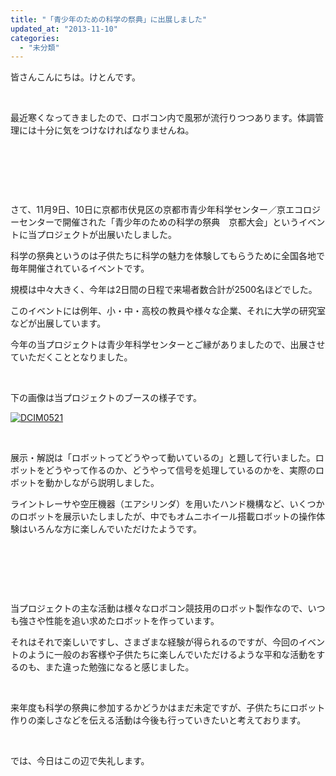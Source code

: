 ```yaml
---
title: "「青少年のための科学の祭典」に出展しました"
updated_at: "2013-11-10"
categories: 
  - "未分類"
---
```


皆さんこんにちは。けとんです。

 

最近寒くなってきましたので、ロボコン内で風邪が流行りつつあります。体調管理には十分に気をつけなければなりませんね。

 

 

 

さて、11月9日、10日に京都市伏見区の京都市青少年科学センター／京エコロジーセンターで開催された「青少年のための科学の祭典　京都大会」というイベントに当プロジェクトが出展いたしました。

科学の祭典というのは子供たちに科学の魅力を体験してもらうために全国各地で毎年開催されているイベントです。

規模は中々大きく、今年は2日間の日程で来場者数合計が2500名ほどでした。

このイベントには例年、小・中・高校の教員や様々な企業、それに大学の研究室などが出展しています。

今年の当プロジェクトは青少年科学センターとご縁がありましたので、出展させていただくこととなりました。

 

下の画像は当プロジェクトのブースの様子です。

[![DCIM0521](images/DCIM0521-300x168.jpg)](http://technouskit.net/blog/wp-content/uploads/2013/11/DCIM0521.jpg)

 

展示・解説は「ロボットってどうやって動いているの」と題して行いました。ロボットをどうやって作るのか、どうやって信号を処理しているのかを、実際のロボットを動かしながら説明しました。

ライントレーサや空圧機器（エアシリンダ）を用いたハンド機構など、いくつかのロボットを展示いたしましたが、中でもオムニホイール搭載ロボットの操作体験はいろんな方に楽しんでいただけたようです。

 

 

 

当プロジェクトの主な活動は様々なロボコン競技用のロボット製作なので、いつも強さや性能を追い求めたロボットを作っています。

それはそれで楽しいですし、さまざまな経験が得られるのですが、今回のイベントのように一般のお客様や子供たちに楽しんでいただけるような平和な活動をするのも、また違った勉強になると感じました。

 

来年度も科学の祭典に参加するかどうかはまだ未定ですが、子供たちにロボット作りの楽しさなどを伝える活動は今後も行っていきたいと考えております。

 

では、今日はこの辺で失礼します。
